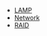 - [LAMP](/Wiki/Ubuntu/100-LAMP-Stack/101-Ubuntu-LAMP-Stack-ToC.md)
- [Network](/Wiki/Ubuntu/200-Network/201-Ubuntu-Networking-ToC.md)
- [RAID](/Wiki/Ubuntu/300-RAID/301-Ubuntu-RAID-ToC.md)